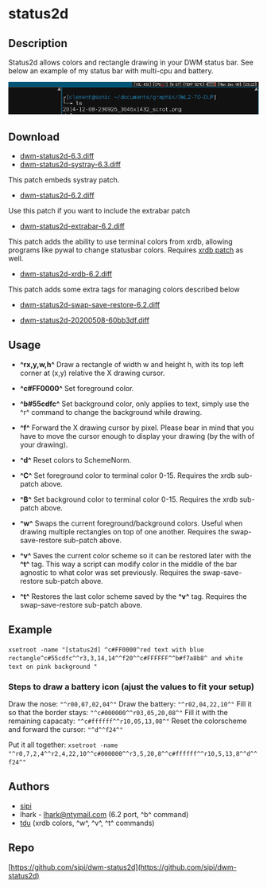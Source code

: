 status2d
========

Description
-----------
Status2d allows colors and rectangle drawing in your DWM status bar. See below
an example of my status bar with multi-cpu and battery.

![Status2d screenshot](status2d.png)

Download
--------

* [dwm-status2d-6.3.diff](dwm-status2d-6.3.diff)
* [dwm-status2d-systray-6.3.diff](dwm-status2d-systray-6.3.diff) 

This patch embeds systray patch.

* [dwm-status2d-6.2.diff](dwm-status2d-6.2.diff)

Use this patch if you want to include the extrabar patch

* [dwm-status2d-extrabar-6.2.diff](dwm-status2d-extrabar-6.2.diff)

This patch adds the ability to use terminal colors from xrdb, allowing programs like pywal to change statusbar colors. Requires [xrdb patch](../xrdb/) as well.

* [dwm-status2d-xrdb-6.2.diff](dwm-status2d-xrdb-6.2.diff)

This patch adds some extra tags for managing colors described below

* [dwm-status2d-swap-save-restore-6.2.diff](dwm-status2d-swap-save-restore-6.2.diff)

* [dwm-status2d-20200508-60bb3df.diff](dwm-status2d-20200508-60bb3df.diff)

Usage
-----
* __^rx,y,w,h^__
   Draw a rectangle of width w and height h, with its top left corner at (x,y) relative the X drawing cursor.


* __^c#FF0000^__
   Set foreground color.


* __^b#55cdfc^__
   Set background color, only applies to text, simply use the ^r^ command to change the background while drawing.


* __^f<px>^__
   Forward the X drawing cursor by <px> pixel. Please bear in mind that you have to move the cursor enough to 
   display your drawing (by the with of your drawing).


* __^d^__
   Reset colors to SchemeNorm.


* __^C<num>^__
   Set foreground color to terminal color 0-15. Requires the xrdb sub-patch above.


* __^B<num>^__
   Set background color to terminal color 0-15. Requires the xrdb sub-patch above.


* __^w^__
   Swaps the current foreground/background colors. Useful when drawing multiple rectangles on top of one another. Requires the swap-save-restore sub-patch above.


* __^v^__
   Saves the current color scheme so it can be restored later with the __^t^__ tag. This way a script can modify color in the middle of the bar agnostic to what color was set previously. Requires the swap-save-restore sub-patch above.


* __^t^__
   Restores the last color scheme saved by the __^v^__ tag. Requires the swap-save-restore sub-patch above.


Example
-------
`xsetroot -name "[status2d] ^c#FF0000^red text with blue
rectangle^c#55cdfc^^r3,3,14,14^^f20^^c#FFFFFF^^b#f7a8b8^
and white text on pink background "`


### Steps to draw a battery icon (ajust the values to fit your setup)
Draw the nose:                                 `"^r00,07,02,04^"`
Draw the battery:                              `"^r02,04,22,10^"`
Fill it so that the border stays:    `"^c#000000^^r03,05,20,08^"`
Fill it with the remaining capacaty: `"^c#ffffff^^r10,05,13,08^"`
Reset the colorscheme and forward the cursor:  `"^d^^f24^"`

Put it all together:
`xsetroot -name "^r0,7,2,4^^r2,4,22,10^^c#000000^^r3,5,20,8^^c#ffffff^^r10,5,13,8^^d^^f24^"`

Authors
-------
* [sipi](https://github.com/sipi)
* lhark - <lhark@ntymail.com> (6.2 port, ^b^ command)
* [tdu](https://github.com/tdukv) (xrdb colors, ^w^, ^v^, ^t^ commands)

Repo
----
[https://github.com/sipi/dwm-status2d](https://github.com/sipi/dwm-status2d)